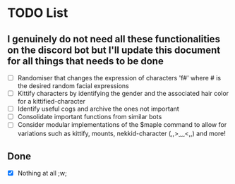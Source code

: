 # TODO List

## I genuinely do not need all these functionalities on the discord bot but I'll update this document for all things that needs to be done

* [ ] Randomiser that changes the expression of characters 'f#' where # is the desired random facial expressions
* [ ] Kittify characters by identifying the gender and the associated hair color for a kittified-character
* [ ] Identify useful cogs and archive the ones not important
* [ ] Consolidate important functions from similar bots
* [ ] Consider modular implementations of the $maple command to allow for variations such as kittify, mounts, nekkid-character (,,>﹏<,,) and more!

## Done

* [X] Nothing at all ;w;

